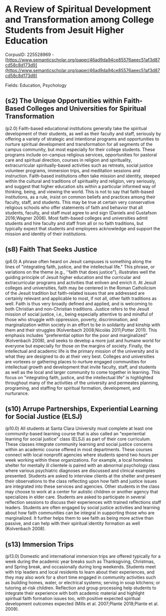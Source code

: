 # A Review of Spiritual Development and Transformation among College Students from Jesuit Higher Education

CorpusID: 225528969 - [https://www.semanticscholar.org/paper/46ad9da94ce85576aeec51af3d87cd58c8d173d9](https://www.semanticscholar.org/paper/46ad9da94ce85576aeec51af3d87cd58c8d173d9)

Fields: Education, Psychology

## (s2) The Unique Opportunities within Faith-Based Colleges and Universities for Spiritual Transformation
(p2.0) Faith-based educational institutions generally take the spiritual development of their students, as well as their faculty and staff, seriously by offering a variety of strategic and intentional programs and opportunities to nurture spiritual development and transformation for all segments of the campus community, but most especially for their college students. These programs include on-campus religious services, opportunities for pastoral care and spiritual direction, courses in religion and spirituality, extracurricular spiritually-based activities such as retreats, social justice volunteer programs, immersion trips, and meditation sessions and instruction. Faith-based institutions often take mission and identity, steeped within the cultural and traditions of spirituality and religion, very seriously, and suggest that higher education sits within a particular informed way of thinking, being, and viewing the world. This is not to say that faith-based institutions, as a rule, insist on common beliefs and practices among their faculty, staff, and students. This may be true at certain very conservative religious schools who offer statements of faith and behavior that all students, faculty, and staff must agree to and sign (Daniels and Gustafson 2016;Wagner 2006). Most faith-based colleges and universities admit students and hire faculty and staff from all or no faith traditions, but typically expect that students and employees acknowledge and support the mission and identity of their institutions.
## (s8) Faith That Seeks Justice
(p8.0) A phrase often heard on Jesuit campuses is something along the lines of "integrating faith, justice, and the intellectual life." This phrase, or variations on the theme (e.g., ''faith that does justice"), illustrates well the guiding principle of Jesuit higher education and the curricular and extracurricular programs and activities that enliven and enrich it. At Jesuit colleges and universities, faith may be centered in the Roman Catholicism of the Jesuit tradition but faith-related issues that are addressed are certainly relevant and applicable to most, if not all, other faith traditions as well. Faith is thus very broadly defined and applied, and is welcoming to both Christian and non-Christian traditions. Justice refers to the Jesuit mission of social justice, i.e., being especially attentive to and mindful of those who struggle with oppression, poverty, discrimination, and marginalization within society in an effort to be in solidarity and kinship with them and their struggles (Kolvenbach 2008;Nicolás 2011;Potter 2011). This emphasis includes "preferential option for the poor and marginalized" (Kolvenbach 2008), and seeks to develop a more just and humane world for everyone but especially for those on the margins of society. Finally, the intellectual and academic life is the primary mission of the university and is what they are designed to do at their very best. Colleges and universities are vortexes or gathering places to nurture engaged communities for intellectual growth and development that invite faculty, staff, and students as well as the local and larger community to come together in learning. This focus on "integrating faith, justice, and the intellectual life" is highlighted throughout many of the activities of the university and permeates planning, programing, and staffing for spiritual formation, development, and nurturance.
## (s10) Arrupe Partnerships, Experiential Learning for Social Justice (ELSJ)
(p10.0) All students at Santa Clara University must complete at least one community-based learning course that is also called an "experiential learning for social justice" class (ELSJ) as part of their core curriculum. These classes integrate community learning and social justice concerns within an academic course offered in most departments. These courses connect with local nonprofit agencies where students spend two hours per week working within these organizations. For example, a local homeless shelter for mentally ill clientele is paired with an abnormal psychology class where various psychiatric diagnoses are discussed and clinical examples presented. Students are asked to interview clients at the shelter and present their observations to the class reflecting upon how faith and justice issues are integrated into these services and agencies. Other students in the class may choose to work at a center for autistic children or another agency that specializes in elder care. Students are asked to participate in several reflection sessions to discuss their experiences with trained reflections staff leaders. Students are often engaged by social justice activities and learning about how faith communities can be integral in supporting those who are marginalized. It further helps them to see faith as being more active than passive, and can help with their spiritual identity formation as well (Kolvenbach 2008).
## (s13) Immersion Trips
(p13.0) Domestic and international immersion trips are offered typically for a week during the academic year breaks such as Thanksgiving, Christmas, and Spring break, and occasionally during long weekends. Students meet with trip leaders and local residents to learn about their experiences, and they may also work for a short time engaged in community activities such as building homes, water, or electrical systems; serving in soup kitchens; or tutoring at-risk children. Reflection and group processing help students to integrate their experience with both academic material and highlight spiritual faith formation issues too, with positive expected spiritual development outcomes expected (Mills et al. 2007;Plante 2018;Plante et al. 2009).
